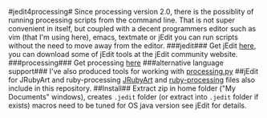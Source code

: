 #jedit4processing#
Since processing version 2.0, there is the possiblity of running processing scripts from the command line. That is not super convenient in itself, but coupled with a decent programmers editor such as vim (that I'm using here), emacs, textmate or jEdit you can run scripts without the need to move away from the editor.
###jedit###
Get jEdit [here](http://www.jedit.org/), you can download some of jEdit tools at the jEdit community website.
###processing###
Get processing [here](http://processing.org/)
###alternative language support###
I've also produced tools for working with [processing.py](https://github.com/monkstone/processing.py-examples)
##jEdit for JRubyArt and ruby-processing
[JRubyArt](https://github.com/ruby-processing/JRubyArt) and [ruby-processing](https://github.com/jashkenas/ruby-processing/wiki/Other-Resources) files also include in this repository.
##Install##
Extract zip in home folder ("My Documents" windows), creates `.jedit` folder (or extract into `.jedit` folder if exists) macros need to be tuned for OS java version see jEdit for details.



